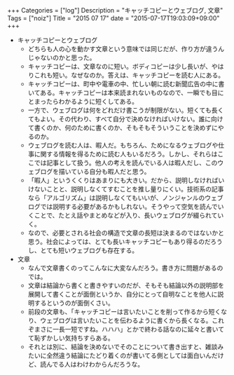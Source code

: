 +++
Categories = ["log"]
Description = "キャッチコピーとウェブログ, 文章"
Tags = ["noiz"]
Title = "2015 07 17"
date = "2015-07-17T19:03:09+09:00"
+++

* キャッチコピーとウェブログ
	* どちらも人の心を動かす文章という意味では同じだが、作り方が違うんじゃないのかと思った。
	* キャッチコピーは、文章なのに短い。ボディコピーは少し長いが、やはりこれも短い。なぜなのか。答えは、キャッチコピーを読む人にある。
	* キャッチコピーは、町中や電車の中、忙しい朝に読む新聞広告の中に書いてある。キャッチコピーは本来読まれないものなので、一瞬でも目にとまったらわかるように短くしてある。
	* 一方で、ウェブログは何をどれだけ書こうが制限がない。短くても長くてもよい。その代わり、すべて自分で決めなければいけない。誰に向けて書くのか、何のために書くのか、そもそもそういうことを決めずにやるのか。
	* ウェブログを読む人は、暇人だ。もちろん、ためになるウェブログや仕事に関する情報を得るために読む人もいるだろう。しかし、それらはここでは記事として扱う。他人の考えを読んでいる人は暇人だし、このウェブログを描いている自分も暇人だと思う。
	* 「暇人」というくくりはあまりにも大きい。だから、説明しなければいけないことと、説明しなくてすむことを推し量りにくい。技術系の記事なら「アルゴリズム」は説明しなくてもいいが、ノンジャンルのウェブログでは説明する必要があるかもしれない。そうやって空気を読んでいくことで、たとえ話やまとめなどが入り、長いウェブログが綴られていく。
	* なので、必要とされる社会の構造で文章の長短は決まるのではないかと思う。社会によっては、とても長いキャッチコピーもあり得るのだろうし、とても短いウェブログも存在する。
* 文章
	* なんで文章書くのってこんなに大変なんだろう。書き方に問題があるのでは。
	* 文章は結論から書くと書きやすいのだが、そもそも結論以外の説明部を展開して書くことが面倒というか、自分にとって自明なことを他人に説明するというのが面倒くさい。
	* 前段の文章も、「キャッチコピーは言いたいことを削って作るから短くなり、ウェブログは言いたいことを伝わるように書くから長くなる。これぞまさに一長一短ですね。ハハハ」とかで終わる話なのに延々と書いてて恥ずかしい気持ちすらある。
	* それとは別に、結論を決めないでそのことについて書き出すと、雑談みたいに全然違う結論にたどり着くのが書いてる側としては面白いんだけど、読んでる人はわけわからんだろうな。